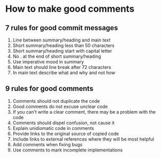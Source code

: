 # How to make good comments

## 7 rules for good commit messages 
1. Line between summary/heading and main text
2. Short summary/heading less than 50 characters
3. Short summary/heading start with capital letter
4. No . at the end of short summary/heading
5. Use imperative mood in summary
6. Main text should line break after 72 characters
7. In main text describe what and why and not how

## 9 rules for good comments
1. Comments should not duplicate the code
2. Good comments do not excuse unclear code
3. If you can't write a clear comment, there may be a problem with the code
4. Comments should dispel confusion, not cause it
5. Explain unidiomatic code in comments
6. Provide links to the original source of copied code
7. Include links to external references where they will be most helpful
8. Add comments when fixing bugs
9. Use comments to mark incomplete implementations


